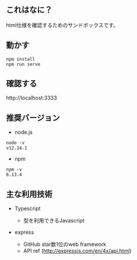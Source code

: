 ## これはなに？
html仕様を確認するためのサンドボックスです。

## 動かす

```
npm install
npm run serve
```

## 確認する
http://localhost:3333

## 推奨バージョン
- node.js

```
node -v
v12.14.1

```
- npm

```
npm -v
6.13.4
```


## 主な利用技術
- Typescript
  - 型を利用できるJavascript

- express
  - GitHub star数1位のweb framework
  - API ref (http://expressjs.com/en/4x/api.html)


